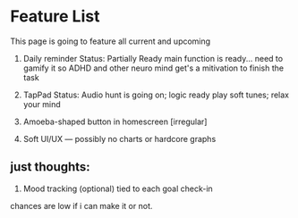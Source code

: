 # Feature List
This page is going to feature all current and upcoming

1. Daily reminder
Status: Partially Ready
main function is ready... need to gamify it so ADHD and other neuro mind get's a mitivation to finish the task

2. TapPad
Status: Audio hunt is going on; logic ready
play soft tunes; relax your mind

3. Amoeba-shaped button in homescreen [irregular]

4. Soft UI/UX — possibly no charts or hardcore graphs



## just thoughts:
1. Mood tracking (optional) tied to each goal check-in

chances are low if i can make it or not.

